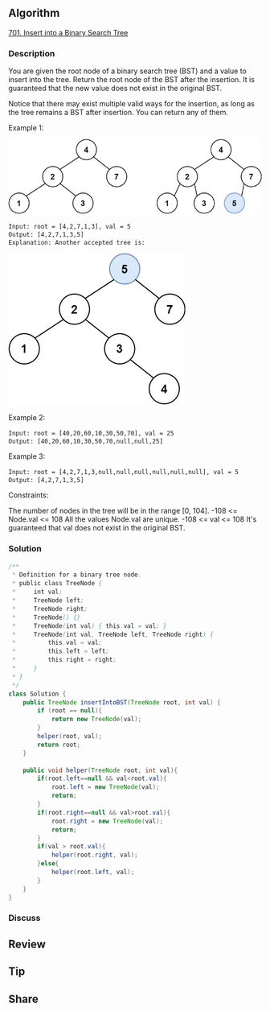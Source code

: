 ## Algorithm

[701. Insert into a Binary Search Tree](https://leetcode.com/problems/insert-into-a-binary-search-tree)

### Description

You are given the root node of a binary search tree (BST) and a value to insert into the tree. Return the root node of the BST after the insertion. It is guaranteed that the new value does not exist in the original BST.

Notice that there may exist multiple valid ways for the insertion, as long as the tree remains a BST after insertion. You can return any of them.

Example 1:

![](assets/20240304-bfd56585.png)

```
Input: root = [4,2,7,1,3], val = 5
Output: [4,2,7,1,3,5]
Explanation: Another accepted tree is:
```

![](assets/20240304-159a1bcd.png)

Example 2:


```
Input: root = [40,20,60,10,30,50,70], val = 25
Output: [40,20,60,10,30,50,70,null,null,25]
```

Example 3:

```
Input: root = [4,2,7,1,3,null,null,null,null,null,null], val = 5
Output: [4,2,7,1,3,5]
```

Constraints:

The number of nodes in the tree will be in the range [0, 104].
-108 <= Node.val <= 108
All the values Node.val are unique.
-108 <= val <= 108
It's guaranteed that val does not exist in the original BST.

### Solution

```java
/**
 * Definition for a binary tree node.
 * public class TreeNode {
 *     int val;
 *     TreeNode left;
 *     TreeNode right;
 *     TreeNode() {}
 *     TreeNode(int val) { this.val = val; }
 *     TreeNode(int val, TreeNode left, TreeNode right) {
 *         this.val = val;
 *         this.left = left;
 *         this.right = right;
 *     }
 * }
 */
class Solution {
    public TreeNode insertIntoBST(TreeNode root, int val) {
        if (root == null){
            return new TreeNode(val);
        }
        helper(root, val);
        return root;
    }

    public void helper(TreeNode root, int val){
        if(root.left==null && val<root.val){
            root.left = new TreeNode(val);
            return;
        }
        if(root.right==null && val>root.val){
            root.right = new TreeNode(val);
            return;
        }
        if(val > root.val){
            helper(root.right, val);
        }else{
            helper(root.left, val);
        }
    }
}
```

### Discuss

## Review


## Tip


## Share
